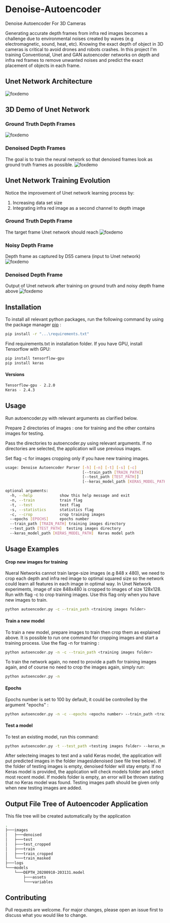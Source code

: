 # Denoise-Autoencoder
Denoise Autoencoder For 3D Cameras

Generating accurate depth frames from infra red images becomes a challenge due to environmental noises created by waves (e.g electromagnetic, sound, heat, etc).
Knowing the exact depth of object in 3D cameras is critical to avoid drones and robots crashes.
In this project I'm training Conventional, Unet and GAN autoencoder networks on depth and infra red frames to remove unwanted noises and predict the exact placement of objects in each frame.


## Unet Network Architecture

![foxdemo](https://github.com/nohayassin/RealSense-ML/blob/master/images/u-net-architecture.png)




## 3D Demo of Unet Network

### Ground Truth Depth Frames

![foxdemo](https://github.com/nohayassin/RealSense-ML/blob/master/GAN/3D%20pure-%20100%20epochs%20-%20strides%20200%20-%20erosion%202%20-%20Binary%20-%20NO%20IR.gif)

### Denoised Depth Frames
The goal is to train the neural network so that denoised frames look as ground truth frames as possible.
![foxdemo](https://github.com/nohayassin/RealSense-ML/blob/master/GAN/3D%20denoised-%20100%20epochs%20-%20strides%20200%20-%20erosion%202%20-%20Binary%20-%20NO%20IR.gif)


## Unet Network Training Evolution 
Notice the improvement of Unet network learning process by:
1. Increasing data set size 
2. Integrating infra red image as a second channel to depth image

### Ground Truth Depth Frame
The target frame Unet network should reach
![foxdemo](https://github.com/nohayassin/RealSense-ML/blob/master/images/GT-3D.PNG)

### Noisy Depth Frame
Depth frame as captured by DS5 camera (input to Unet network)
![foxdemo](https://github.com/nohayassin/RealSense-ML/blob/master/images/noisy-3D.PNG)

### Denoised Depth Frame
Output of Unet network after training on ground truth and noisy depth frame above
![foxdemo](https://github.com/nohayassin/RealSense-ML/blob/master/images/Unet%20Evolution.gif)


## Installation

To install all relevant python packages, run the following command by using the package manager [pip](https://pip.pypa.io/en/stable/) :
```bash
pip install -r "...\requirements.txt"
```
Find requirements.txt in installation folder.
If you have GPU, install Tensorflow with GPU:

```bash
pip install tensorflow-gpu
pip install keras
```
#### Versions
```bash
Tensorflow-gpu - 2.2.0
Keras - 2.4.3
```

## Usage

Run autoencoder.py with relevant arguments as clarified below.

Prepare 2 directories of images : one for training and the other contains images for testing.

Pass the directories to autoencoder.py using relevant arguments. If no directories are selected, the application will use previous images.

Set flag -c for images cropping only if you have new training images.

```bash
usage: Denoise Autoencoder Parser [-h] [-n] [-t] [-s] [-c]
                                  [--train_path [TRAIN_PATH]]
                                  [--test_path [TEST_PATH]]
                                  [--keras_model_path [KERAS_MODEL_PATH]]

optional arguments:
  -h, --help            show this help message and exit
  -n, --train           train flag
  -t, --test            test flag
  -s, --statistics      statistics flag
  -c, --crop            crop training images
  --epochs [EPOCHS]     epochs number
  --train_path [TRAIN_PATH] training images directory
  --test_path [TEST_PATH]  testing images directory
  --keras_model_path [KERAS_MODEL_PATH]  Keras model path
```                    

## Usage Examples
#### Crop new images for training
Nueral Networks cannot train large-size images (e.g 848 x 480), we need to crop each depth and infra red image to optimal squared size so the network could learn all features in each image in optimal way. In Unet Network experiments, image of size 848x480 is cropped to images of size 128x128. 
Run with flag -c to crop training images. Use this flag only when you have new images to train. 
```bash
python autoencoder.py -c --train_path <training images folder>
```
#### Train a new model
To train a new model, prepare images to train then crop them as explained above. It is possible to run one command for cropping images and start a training process.
Use the flag -n for training :
```bash
python autoencoder.py -n -c --train_path <training images folder>
```
To train the network again, no need to provide a path for training images again, and of course no need to crop the images again, simply run:
```bash
python autoencoder.py -n 
```
#### Epochs
Epochs number is set to 100 by default, it could be controlled by the argument "epochs" :
```bash
python autoencoder.py -n -c --epochs <epochs number> --train_path <training images folder>
```

#### Test a model
To test an existing model, run this command:
```bash
python autoencoder.py -t --test_path <testing images folder> --keras_model_path <Keras model path>
```
After selecteing images to test and a valid Keras model, the application will put predicted images in the folder images\denoised (see file tree below). If the folder of testing images is empty, denoised folder will stay empty. If no Keras model is provided, the application will check models folder and select most recent model. If models folder is empty, an error will be thrown stating that no Keras model was found.
Testing images path should be given only when new testing images are added.

## Output File Tree of Autoencoder Application 
This file tree will be created automatically by the application
```bash
.
├───images
│   ├───denoised
│   ├───test
│   ├───test_cropped
│   ├───train
│   ├───train_cropped
│   └───train_masked
├───logs
└───models
    └───DEPTH_20200910-203131.model
        ├───assets
        └───variables
```



## Contributing
Pull requests are welcome. For major changes, please open an issue first to discuss what you would like to change.
